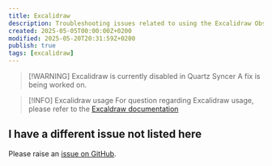 ```yaml
---
title: Excalidraw
description: Troubleshooting issues related to using the Excalidraw Obsidian plugin.
created: 2025-05-05T00:00:00Z+0200
modified: 2025-05-20T20:31:59Z+0200
publish: true
tags: [excalidraw]
---
```


> [!WARNING] Excalidraw is currently disabled in Quartz Syncer
> A fix is being worked on.

> [!INFO] Excalidraw usage
> For question regarding Excalidraw usage, please refer to the [Excaldraw documentation](https://excalidraw-obsidian.online)

## I have a different issue not listed here

Please raise an [issue on GitHub](https://github.com/saberzero1/quartz-syncer/issues).
